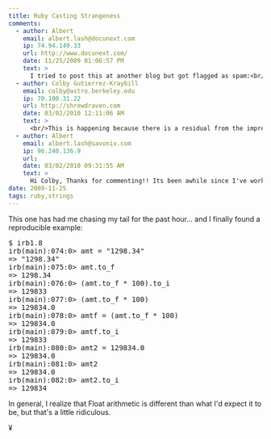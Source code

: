 ```yaml
---
title: Ruby Casting Strangeness
comments:
  - author: Albert
    email: albert.lash@docunext.com
    ip: 74.94.149.33
    url: http://www.docunext.com/
    date: 11/25/2009 01:06:57 PM
    text: >
      I tried to post this at another blog but got flagged as spam:<br/><br/>I ran into this last night while trying out some accounting concepts in Ruby:<br/><br/>http://www.docunext.com/blog/2009/11/ruby-casting-strangeness.html<br/><br/>In irb:<br/><br/>("1298.34".to_f * 100).to_i<br/><br/>returns 129833 while<br/><br/>"1298.34".to_f * 100<br/><br/>returns 129834.0<br/><br/>The reason why I'm multiplying by 100 in the first place is that I know I only need two points of precision when it comes to floats, and I don't want to have to deal with storing and manipulating floats, so I'm changing the floats to integers upon input, and vice verse for display.<br/><br/>I'm was hoping to simply use ceil instead of to_i, but<br/><br/>("1298.66".to_f * 100).ceil<br/><br/>returns 129867. Argh!
  - author: Colby Gutierrez-Kraybill
    email: colby@astro.berkeley.edu
    ip: 70.100.31.22
    url: http://shrewdraven.com
    date: 03/02/2010 12:11:06 AM
    text: >
      <br/>This is happening because there is a residual from the imprecision of the float type, which cannot exactly represent 1298.66 down to the precision that would enable you to use ceil without it pushing up to the next integer.  You can see the residual by doing:<br/><br/>"%.25g" % ("1298.66".to_f * 100)<br/><br/>Why not just use to_i?
  - author: Albert
    email: albert.lash@savonix.com
    ip: 96.240.136.9
    url:
    date: 03/02/2010 09:31:55 AM
    text: >
      Hi Colby, Thanks for commenting!! Its been awhile since I've worked on this issue, but if I recall correctly, I ended up switching to BigDecimal, which worked swimmingly.
date: 2009-11-25
tags: ruby,strings
---
```

This one has had me chasing my tail for the past hour... and I finally found a reproducible example:

<pre class="sh_ruby">
$ irb1.8
irb(main):074:0> amt = "1298.34"
=> "1298.34"
irb(main):075:0> amt.to_f
=> 1298.34
irb(main):076:0> (amt.to_f * 100).to_i
=> 129833
irb(main):077:0> (amt.to_f * 100)
=> 129834.0
irb(main):078:0> amtf = (amt.to_f * 100)
=> 129834.0
irb(main):079:0> amtf.to_i
=> 129833
irb(main):080:0> amt2 = 129834.0
=> 129834.0
irb(main):081:0> amt2
=> 129834.0
irb(main):082:0> amt2.to_i
=> 129834
</pre>

In general, I realize that Float arithmetic is different than what I'd expect it to be, but that's a little ridiculous.

¥

